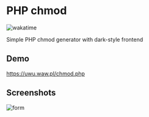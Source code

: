 # PHP chmod
![wakatime](https://wakatime.com/badge/github/valeowoia/php-chmod.svg)

Simple PHP chmod generator with dark-style frontend




## Demo

https://uwu.waw.pl/chmod.php

## Screenshots

![form](https://uwu.waw.pl/chmod.png)


